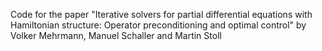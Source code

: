 Code for the paper "Iterative solvers for partial differential equations with Hamiltonian structure: Operator preconditioning and optimal control" by Volker Mehrmann, Manuel Schaller and Martin Stoll
